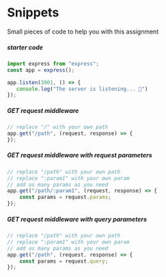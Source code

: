# Snippets

Small pieces of code to help you with this assignment

##### starter code
```javascript
import express from "express";
const app = express();

app.listen(3001, () => {
   console.log("The server is listening... 🐒") 
});
```

##### GET request middleware
```javascript
// replace "/" with your own path
app.get("/path", (request, response) => {
});
```

##### GET request middleware with request parameters
```javascript
// replace "/path" with your own path
// replace ":param1" with your own param
// add as many params as you need
app.get("/path/:param1", (request, response) => {
    const params = request.params;
});
```

##### GET request middleware with query parameters
```javascript
// replace "/path" with your own path
// replace ":param1" with your own param
// add as many params as you need
app.get("/path", (request, response) => {
    const params = request.query;
});
```
